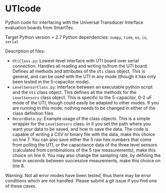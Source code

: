 # UTIcode
Python code for interfacing with the Universal Transducer Interface evaluation boards from SmartTec.

Target Python version = 2.7
Python dependencies: `numpy`, `time`, `os`, `io`, `serial`

Description of files:
- `UtiClass.py`: Lowest-level interface with UTI board over serial connection. Handles all reading and writing to/from the UTI board. Defines all methods and attributes of the `Uti` class object. This is general, and can be used with the UTI in any mode (though it has only been tested in the 5-capacitor mode).
- `LevelSensorClass.py`: Interface between an executable python script and the `Uti` class object. This defines all the methods for the `LevelSensors` class object. This is specific to the 5-capacitor, 0-2 uF mode of the UTI, though could easily be adapted to other modes. If you are running in this mode, nothing needs to be changed in either of the class definition files.
- `RecordData.py`: Example usage of the class objects. This is a simple wrapper for the `LevelSensors` class. In it you set the path where you want your data to be saved, and how to save the data. The code is capable of writing a CSV or binary file with the data, make this choice on line 7. You can also save either the 5 raw hex numbers that come from polling the UTI, or the capacitance data of the three level sensors (calculated from combinations of the 5 raw measurements), make this choice on line 6. You may also change the sampling rate, by defining the time in seconds between successive meaurements, make this choice on line 8. 

Warning: Not all error modes have been tested, thus there may be error conditions which are not handled. Please submit a git issue if you find one of these cases.

